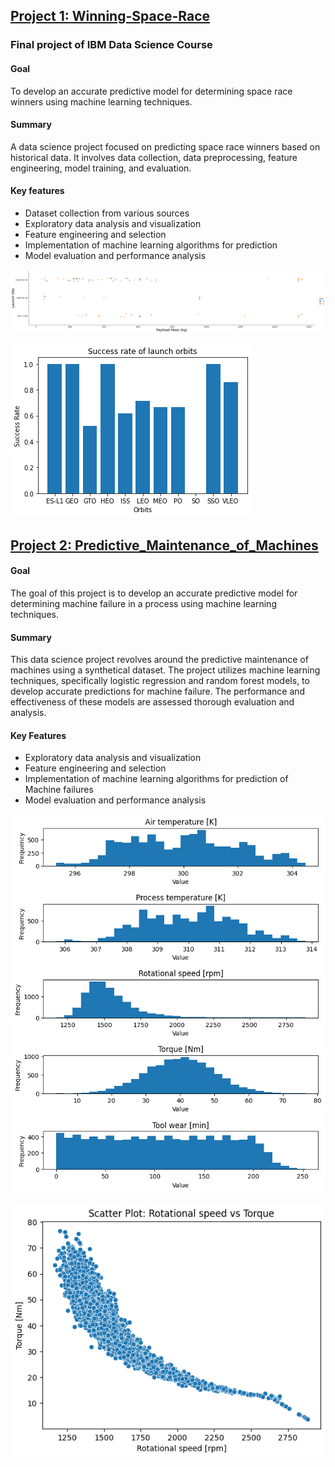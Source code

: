 <!-- ## Alvaro Martins Alves  -->
<!-- ## Data Science Portfolio
Showcasing my expertise in data science, machine learning, and data analysis through diverse projects. Demonstrating skills in predictive modeling, data visualization, and exploratory data analysis. Solving real-world problems using data-driven insights. Stay tuned for updates. -->

## [Project 1: Winning-Space-Race](https://github.com/AlvaroMAlves/Winning-Space-Race)
### Final project of IBM Data Science Course 
#### Goal 
To develop an accurate predictive model for determining space race winners using machine learning techniques.
#### Summary 
A data science project focused on predicting space race winners based on historical data. It involves data collection, data preprocessing, feature engineering, model training, and evaluation.
#### Key features
* Dataset collection from various sources
* Exploratory data analysis and visualization
* Feature engineering and selection
* Implementation of machine learning algorithms for prediction
* Model evaluation and performance analysis

![Payload Mass (kg) vs Launch Site](https://raw.githubusercontent.com/AlvaroMAlves/Alvaro_Portfolio/main/Images/project1_Payload%20Mass%20(kg)%20vs%20Launch%20Site.png)

![Success rate of launch Orbits](https://raw.githubusercontent.com/AlvaroMAlves/Alvaro_Portfolio/main/Images/Success%20rate%20of%20launch%20orbits.png)

## [Project 2: Predictive_Maintenance_of_Machines](https://github.com/AlvaroMAlves/Pred-Maintenance-Machine)
#### Goal
The goal of this project is to develop an accurate predictive model for determining machine failure in a process using machine learning techniques.
#### Summary
This data science project revolves around the predictive maintenance of machines using a synthetical dataset. The project utilizes machine learning techniques, specifically logistic regression and random forest models, to develop accurate predictions for machine failure. The performance and effectiveness of these models are assessed thorough evaluation and analysis.
#### Key Features
* Exploratory data analysis and visualization
* Feature engineering and selection
* Implementation of machine learning algorithms for prediction of Machine failures
* Model evaluation and performance analysis

![Histograms of quantitative Features](https://raw.githubusercontent.com/AlvaroMAlves/Alvaro_Portfolio/main/Images/project2_features_histogram.png)

![Scatter Plot of Torque vs Rotational Speed](https://raw.githubusercontent.com/AlvaroMAlves/Alvaro_Portfolio/main/Images/project2_scatterplot.png)


